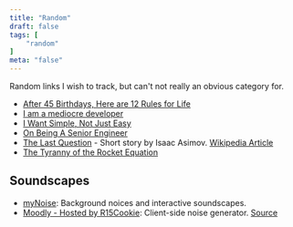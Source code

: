 ```yaml
---
title: "Random"
draft: false
tags: [
    "random"
]
meta: "false"
---
```


Random links I wish to track, but can't not really an obvious category for.

- [After 45 Birthdays, Here are 12 Rules for Life](https://getpocket.com/explore/item/after-45-birthdays-here-are-12-rules-for-life)
- [I am a mediocre developer](https://dev.to/sobolevn/i-am-a-mediocre-developer--30hn)
- [I Want Simple, Not Just Easy](https://kristoff.it/blog/simple-not-just-easy/)
- [On Being A Senior Engineer](https://www.kitchensoap.com/2012/10/25/on-being-a-senior-engineer/)
- [The Last Question](https://www.multivax.com/last_question.html) - Short story by Isaac Asimov.  [Wikipedia Article](https://en.wikipedia.org/wiki/The_Last_Question)
- [The Tyranny of the Rocket Equation](https://www.nasa.gov/mission_pages/station/expeditions/expedition30/tryanny.html)

## Soundscapes

- [myNoise](https://mynoise.net/): Background noices and interactive soundscapes.
- [Moodly - Hosted by R15Cookie](https://moodly.r15cookie.com/): Client-side noise generator.  [Source](https://github.com/Uvacoder/moodly)